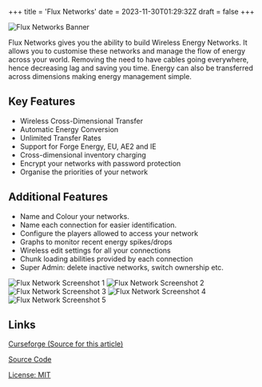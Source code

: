 +++
title = 'Flux Networks'
date = 2023-11-30T01:29:32Z
draft = false
+++

![Flux Networks Banner](http://i.imgur.com/LdH52hG.png)

Flux Networks gives you the ability to build Wireless Energy Networks. It allows you to customise these networks and manage the flow of energy across your world. Removing the need to have cables going everywhere, hence decreasing lag and saving you time. Energy can also be transferred across dimensions making energy management simple. 

## Key Features

- Wireless Cross-Dimensional Transfer
- Automatic Energy Conversion
- Unlimited Transfer Rates
- Support for Forge Energy, EU, AE2 and IE
- Cross-dimensional inventory charging 
- Encrypt your networks with password protection
- Organise the priorities of your network

## Additional Features

- Name and Colour your networks.  
- Name each connection for easier identification. 
- Configure the players allowed to access your network
- Graphs to monitor recent energy spikes/drops 
- Wireless edit settings for all your connections
- Chunk loading abilities provided by each connection 
- Super Admin: delete inactive networks, switch ownership etc.

![Flux Network Screenshot 1](https://i.loli.net/2019/09/23/1ZVtXlg3MvBIGQH.png)
![Flux Network Screenshot 2](https://i.loli.net/2019/09/23/reLOqVAwiDTaQvx.png)
![Flux Network Screenshot 3](https://i.loli.net/2019/09/23/6FdKngioTEyaB5N.png)
![Flux Network Screenshot 4](https://i.loli.net/2019/09/23/QlBPcfvV15pjzs4.png)
![Flux Network Screenshot 5](https://i.loli.net/2020/11/06/4viGd9P3nUBZxLV.png)


## Links

[Curseforge (Source for this article)](https://www.curseforge.com/minecraft/mc-mods/flux-networks)

[Source Code](https://github.com/SonarSonic/Flux-Networks)

[License: MIT](https://raw.githubusercontent.com/SonarSonic/Flux-Networks/1.18/LICENSE)